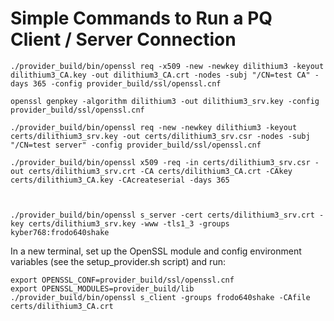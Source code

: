 # Simple Commands to Run a PQ Client / Server Connection

```
./provider_build/bin/openssl req -x509 -new -newkey dilithium3 -keyout dilithium3_CA.key -out dilithium3_CA.crt -nodes -subj "/CN=test CA" -days 365 -config provider_build/ssl/openssl.cnf

openssl genpkey -algorithm dilithium3 -out dilithium3_srv.key -config provider_build/ssl/openssl.cnf

./provider_build/bin/openssl req -new -newkey dilithium3 -keyout certs/dilithium3_srv.key -out certs/dilithium3_srv.csr -nodes -subj "/CN=test server" -config provider_build/ssl/openssl.cnf

./provider_build/bin/openssl x509 -req -in certs/dilithium3_srv.csr -out certs/dilithium3_srv.crt -CA certs/dilithium3_CA.crt -CAkey certs/dilithium3_CA.key -CAcreateserial -days 365



./provider_build/bin/openssl s_server -cert certs/dilithium3_srv.crt -key certs/dilithium3_srv.key -www -tls1_3 -groups kyber768:frodo640shake
```

In a new terminal, set up the OpenSSL module and config environment variables (see the setup_provider.sh script) and run:
```
export OPENSSL_CONF=provider_build/ssl/openssl.cnf
export OPENSSL_MODULES=provider_build/lib
./provider_build/bin/openssl s_client -groups frodo640shake -CAfile certs/dilithium3_CA.crt
```
